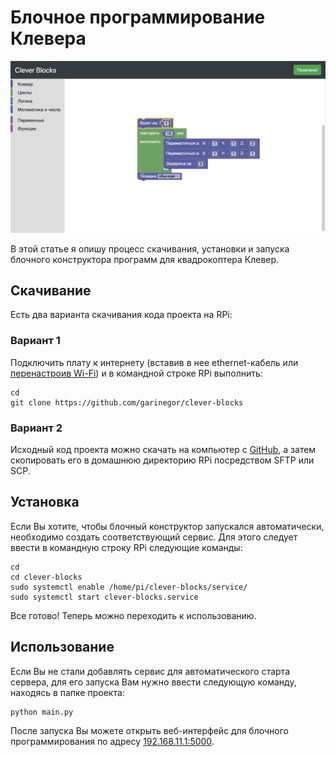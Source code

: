 # Блочное программирование Клевера

<img src="../assets/clever_blocks.jpg">

В этой статье я опишу процесс скачивания, установки и запуска блочного конструктора программ для квадрокоптера Клевер.

## Скачивание

Есть два варианта скачивания кода проекта на RPi:

### Вариант 1

Подключить плату к интернету (вставив в нее ethernet-кабель или [перенастроив Wi-Fi](network.md)) и в командной строке RPi выполнить:

```
cd
git clone https://github.com/garinegor/clever-blocks
```

### Вариант 2

Исходный код проекта можно скачать на компьютер с [GitHub](https://github.com/garinegor/clever-blocks), а затем скопировать его в домашнюю директорию RPi посредством SFTP или SCP.

## Установка

Если Вы хотите, чтобы блочный конструктор запускался автоматически, необходимо создать соответствующий сервис. Для этого следует ввести в командную строку RPi следующие команды:

```
cd
cd clever-blocks
sudo systemctl enable /home/pi/clever-blocks/service/
sudo systemctl start clever-blocks.service
```

Все готово! Теперь можно переходить к использованию.

## Использование

Если Вы не стали добавлять сервис для автоматического старта сервера, для его запуска Вам нужно ввести следующую команду, находясь в папке проекта:

```
python main.py
```

После запуска Вы можете открыть веб-интерфейс для блочного программирования по адресу [192.168.11.1:5000](192.168.11.1:5000).